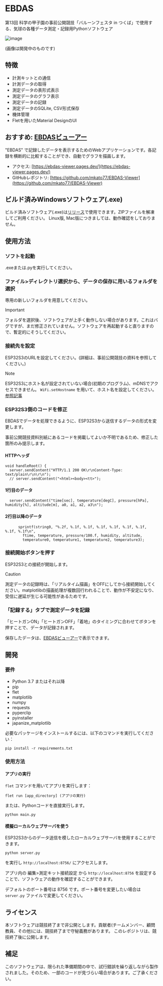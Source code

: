 # EBDAS

第13回 科学の甲子園の事前公開競技「バルーンフェスタ in つくば」で使用する、気球の各種データ測定・記録用Pythonソフトウェア

![image](https://github.com/mkato77/EBDAS/assets/80267487/6e28b832-e8f9-492c-933c-9024775d6a21)

(画像は開発中のものです)

## 特徴
- 計測キットとの通信
- 計測データの取得
- 測定データの表形式表示
- 測定データのグラフ表示
- 測定データの記録
- 測定データのSQLite, CSV形式保存
- 機体管理
- Fletを用いたMaterial DesignのUI

## おすすめ: [EBDASビューアー](https://github.com/mkato77/EBDAS-Viewer)
"EBDAS" で記録したデータを表示するためのWebアプリケーションです。各記録を横断的に比較することができ、自動でグラフを描画します。

- アクセス: [https://ebdas-viewer.pages.dev/](https://ebdas-viewer.pages.dev/)
- GitHubレポジトリ: [https://github.com/mkato77/EBDAS-Viewer](https://github.com/mkato77/EBDAS-Viewer)


## ビルド済みWindowsソフトウェア(.exe)
ビルド済みソフトウェア(.exe)は[リリース](https://github.com/mkato77/EBDAS/releases)で使用できます。ZIPファイルを解凍してご利用ください。
Linux版, Mac版につきましては、動作確認をしておりません。

## 使用方法
### ソフトを起動
.exeまたは.pyを実行してください。

### ファイル>ディレクトリ選択から、データの保存に用いるフォルダを選択
専用の新しいフォルダを用意してください。

> [!IMPORTANT]
> フォルダを選択後、ソフトウェアが上手く動作しない場合があります。これはバグですが、まだ修正されていません。ソフトウェアを再起動すると直りますので、暫定的にそうしてください。

### 接続先を設定
ESP32S3のURLを設定してください。(詳細は、事前公開競技の資料を参照してください。)

> [!NOTE]
> ESP32S3にホスト名が設定されていない場合(初期のプログラム)、mDNSでアクセスできません。 `WiFi.setHostname` を用いて、ホスト名を設定してください。[参照記事](https://qiita.com/Kurogara/items/059f13ef4fc0c0f40cd9)

### ESP32S3側のコードを修正
EBDASでデータを処理できるように、ESP32S3から送信するデータの形式を変更します。

事前公開競技資料別紙にあるコードを掲載してよいか不明であるため、修正した箇所のみ提示します。

#### HTTPヘッダ
```
void handleRoot() {
  server.sendContent("HTTP/1.1 200 OK\r\nContent-Type: text/plain\r\n\r\n");
  // server.sendContent("<html><body><tt>");
```

#### 1行目のデータ
```
  server.sendContent("time[sec], temperature[degC], pressure[hPa], humidity[%], altitude[m], a0, a1, a2, a3\n");
```

#### 2行目以降のデータ
```
      sprintf(string0, "%.2f, %.1f, %.1f, %.1f, %.1f, %.1f, %.1f, %.1f, %.1f\n",
        ftime, temperature, pressure/100.f, humidity, altitude,
        temperature0, temperature1, temperature2, temperature3);
```

### 接続開始ボタンを押す
ESP32S3との接続が開始します。

> [!CAUTION]
> 測定データの記録時は、「リアルタイム描画」をOFFにしてから接続開始してください。matplotlibの描画処理が複数回行われることで、動作が不安定になり、受信に遅延が生じる可能性があるためです。

### 「記録する」タブで測定データを記録
「ヒートガンON」「ヒートガンOFF」「着地」のタイミングに合わせてボタンを押すことで、データが記録されます。

保存したデータは、[EBDASビューアー](https://github.com/mkato77/EBDAS-Viewer)で表示できます。

## 開発
### 要件
- Python 3.7 またはそれ以降
- pip
- flet
- matplotlib
- numpy
- requests
- pyperclip
- pyinstaller
- japanize_matplotlib

必要なパッケージをインストールするには、以下のコマンドを実行してください：

```
pip install -r requirements.txt
```

### 使用方法
#### アプリの実行
`flet` コマンドを用いてアプリを実行します：

```
flet run [app_directory] (アプリの実行)
```

または、Pythonコードを直接実行します。

```
python main.py
```

#### 模擬ローカルウェブサーバを使う
ESP32S3からのデータ送信を模したローカルウェブサーバを使用することができます。

```
python server.py
```

を実行し `http://localhost:8756/` にアクセスします。

アプリ内の 編集>測定キット接続設定 から `http://localhost:8756` を設定することで、ソフトウェアの動作を確認することができます。

デフォルトのポート番号は 8756 です。ポート番号を変更したい場合は `server.py` ファイルで変更してください。

## ライセンス
本ソフトウェアは競技終了まで非公開とします。貢献者(チームメンバー、顧問教員、その他)には、競技終了まで守秘義務があります。
このレポジトリは、競技終了後に公開します。

## 補足
このソフトウェアは、限られた準備期間の中で、試行錯誤を繰り返しながら製作されました。そのため、一部のコードが見づらい場合があります。ご了承ください。
